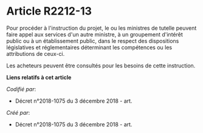 # Article R2212-13

Pour procéder à l'instruction du projet, le ou les ministres de tutelle peuvent faire appel aux services d'un autre ministre,
à un groupement d'intérêt public ou à un établissement public, dans le respect des dispositions législatives et
réglementaires déterminant les compétences ou les attributions de ceux-ci.

Les acheteurs peuvent être consultés pour les besoins de cette instruction.

**Liens relatifs à cet article**

_Codifié par_:

  - Décret n°2018-1075 du 3 décembre 2018 - art.

_Créé par_:

  - Décret n°2018-1075 du 3 décembre 2018 - art.
